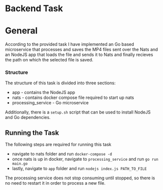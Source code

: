 # Backend Task
# General
According to the provided task I have implemented an Go based microservice that processes and saves the MP4 files sent over the Nats and an NodeJS app that loads the file and sends it to Nats and finally recieves the path on which the selected file is saved.

### Structure
The structure of this task is divided into three sections:
- app - contains the NodeJS app
- nats - contains docker compose file required to start up nats
- processing_service - Go microservice

Additionally, there is a `setup.sh` script that can be used to install NodeJS and Go dependencies.

## Running the Task
The following steps are required for running this task
- navigate to nats folder and run `docker-compose -d`
- once nats is up in docker, navigate to `processing_service` and run `go run main.go`
- lastly, navigate to `app` folder and run `nodejs index.js PATH_TO_FILE`

The processing service does not stop consuming until stopped, so there is no need to restart it in order to process a new file.